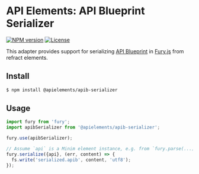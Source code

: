 # API Elements: API Blueprint Serializer

[![NPM version](https://img.shields.io/npm/v/@apielements/apib-serializer.svg)](https://www.npmjs.org/package/@apielements/apib-serializer)
[![License](https://img.shields.io/npm/l/@apielements/apib-serializer.svg)](https://www.npmjs.org/package/@apielements/apib-serializer)

This adapter provides support for serializing [API Blueprint](https://apiblueprint.org/) in [Fury.js](https://github.com/apiaryio/api-elements.js/tree/master/packages/fury) from refract elements.

## Install

```sh
$ npm install @apielements/apib-serializer
```

## Usage

```js
import fury from 'fury';
import apibSerializer from '@apielements/apib-serializer';

fury.use(apibSerializer);

// Assume `api` is a Minim element instance, e.g. from `fury.parse(...)`
fury.serialize({api}, (err, content) => {
  fs.write('serialized.apib', content, 'utf8');
});
```
